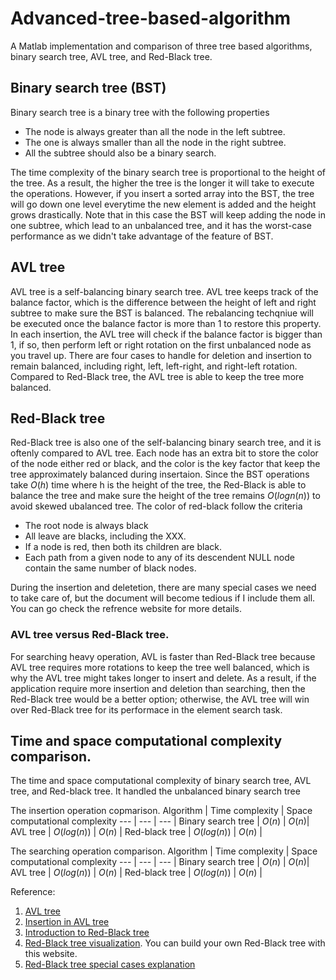 # Advanced-tree-based-algorithm
A Matlab implementation and comparison of three tree based algorithms, binary search tree, AVL tree, and Red-Black tree.

## Binary search tree (BST)
Binary search tree is a binary tree with the following properties
* The node is always greater than all the node in the left subtree.
* The one is always smaller than all the node in the right subtree.
* All the subtree should also be a binary search.

The time complexity of the binary search tree is proportional to the height of the tree. As a result, the higher the tree is the longer it will take to execute the operations. However, if you insert a sorted array into the BST, the tree will go down one level everytime the new element is added and the height grows drastically. Note that in this case the BST will keep adding the node in one subtree, which lead to an unbalanced tree, and it has the worst-case performance as we didn't take advantage of the feature of BST.

## AVL tree
AVL tree is a self-balancing binary search tree.  AVL tree keeps track of the balance factor, which is the difference between the height of left and right subtree to make sure the BST is balanced. The rebalancing techqniue will be executed once the balance factor is more than 1 to restore this property. In each insertion, the AVL tree will check if the balance factor is bigger than 1, if so, then perform left or right rotation on the first unbalanced node as you travel up. There are four cases to handle for deletion and insertion to remain balanced, including right, left, left-right, and right-left rotation. Compared to Red-Black tree, the AVL tree is able to keep the tree more balanced.

## Red-Black tree 
Red-Black tree is also one of the self-balancing binary search tree, and it is oftenly compared to AVL tree. Each node has an extra bit to store the color of the node either red or black, and the color is the key factor that keep the tree approximately balanced during insertaion. Since the BST operations take $O(h)$ time where h is the height of the tree, the Red-Black is able to balance the tree and make sure the height of the tree remains $O(logn(n))$ to avoid skewed ubalanced tree.
The color of red-black follow the criteria
* The root node is always black 
* All leave are blacks, including the XXX. 
* If a node is red, then both its children are black.
* Each path from a given node to any of its descendent NULL node contain the same number of black nodes.

During the insertion and deletetion, there are many special cases we need to take care of, but the document will become tedious if I include them all. You can go check the refrence website for more details.

### AVL tree versus Red-Black tree.
For searching heavy operation, AVL is faster than Red-Black tree because AVL tree requires more rotations to keep the tree well balanced, which is why the AVL tree might takes longer to insert and delete. As a result, if the application require more insertion and deletion than searching, then the Red-Black tree would be a better option; otherwise, the AVL tree will win over Red-Black tree for its performace in the element search task.

## Time and space computational complexity comparison.
The time and space computational complexity of binary search tree, AVL tree, and Red-black tree. It handled the unbalanced binary search tree 

The insertion operation copmarison.
Algorithm | Time complexity | Space computational complexity
--- | --- | --- |
Binary search tree | $O(n)$ | $O(n)$|
AVL tree |  $O(log(n))$ | $O(n)$ |
Red-black tree | $O(log(n))$ | $O(n)$ |

The searching operation comparison.
Algorithm | Time complexity | Space computational complexity
--- | --- | --- |
Binary search tree | $O(n)$ | $O(n)$|
AVL tree |  $O(log(n))$ | $O(n)$ |
Red-black tree | $O(log(n))$ | $O(n)$ |

Reference: 
1. [AVL tree](https://www.tutorialspoint.com/data_structures_algorithms/avl_tree_algorithm.htm)
2. [Insertion in AVL tree](https://www.geeksforgeeks.org/insertion-in-an-avl-tree/)
3. [Introduction to Red-Black tree](https://www.geeksforgeeks.org/introduction-to-red-black-tree/)
4. [Red-Black tree visualization](https://www.cs.usfca.edu/~galles/visualization/RedBlack.html). You can build your own Red-Black tree with this website.
5. [Red-Black tree special cases explanation](https://algorithmtutor.com/Data-Structures/Tree/Red-Black-Trees/)
